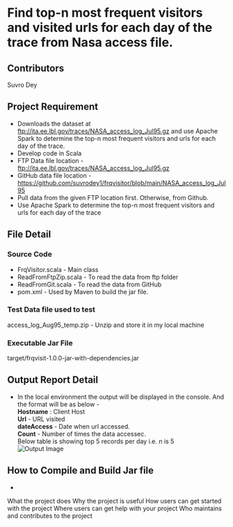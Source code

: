 # Find top-n most frequent visitors and visited urls for each day of the trace from Nasa access file.

## Contributors
Suvro Dey

## Project Requirement
- Downloads the dataset at ftp://ita.ee.lbl.gov/traces/NASA_access_log_Jul95.gz and use Apache Spark to determine the top-n most frequent visitors and urls for each day of the trace.
- Develop code in Scala
- FTP Data file location - ftp://ita.ee.lbl.gov/traces/NASA_access_log_Jul95.gz
- GitHub data file location -https://github.com/suvrodey1/frqvisitor/blob/main/NASA_access_log_Jul95
- Pull data from the given FTP location first. Otherwise, from Github.
- Use Apache Spark to determine the top-n most frequent visitors and urls for each day of the trace

## File Detail
### Source Code
- FrqVisitor.scala - Main class
- ReadFromFtpZip.scala - To read the data from ftp folder
- ReadFromGit.scala - To read the data from GitHub
- pom.xml - Used by Maven to build the jar file.

### Test Data file used to test
access_log_Aug95_temp.zip - Unzip and store it in my local machine

### Executable Jar File
target/frqvisit-1.0.0-jar-with-dependencies.jar

## Output Report Detail
- In the local environment the output will be displayed in the console. And the format will be as below -  
**Hostname** : Client Host  
**Url** - URL visited  
**dateAccess** - Date when url accessed.  
**Count** - Number of times the data accessec.  
Below table is showing top 5 records per day i.e. n is 5  
![Output Image](https://github.com/suvrodey1/frqvisitor/tree/main/images/Output.PNG)  

## How to Compile and Build Jar file


- 

What the project does
Why the project is useful
How users can get started with the project
Where users can get help with your project
Who maintains and contributes to the project
